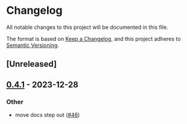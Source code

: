 # Changelog
All notable changes to this project will be documented in this file.

The format is based on [Keep a Changelog](https://keepachangelog.com/en/1.0.0/),
and this project adheres to [Semantic Versioning](https://semver.org/spec/v2.0.0.html).

## [Unreleased]

## [0.4.1](https://github.com/flying-sheep/rust-rst/compare/document_tree-v0.4.0...document_tree-v0.4.1) - 2023-12-28

### Other
- move docs step out ([#46](https://github.com/flying-sheep/rust-rst/pull/46))
